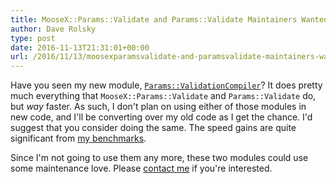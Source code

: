 ```yaml
---
title: MooseX::Params::Validate and Params::Validate Maintainers Wanted
author: Dave Rolsky
type: post
date: 2016-11-13T21:31:01+00:00
url: /2016/11/13/moosexparamsvalidate-and-paramsvalidate-maintainers-wanted/
---
```

Have you seen my new module, [`Params::ValidationCompiler`][1]? It does pretty much everything that `MooseX::Params::Validate` and `Params::Validate` do, but _way_ faster. As such, I don't plan on using either of those modules in new code, and I'll be converting over my old code as I get the chance. I'd suggest that you consider doing the same. The speed gains are quite significant from [my benchmarks][2].

Since I'm not going to use them any more, these two modules could use some maintenance love. Please [contact me][3] if you're interested.

 [1]: https://metacpan.org/pod/Params::ValidationCompiler
 [2]: http://blog.urth.org/2016/06/05/making-datetime-faster-and-slower/
 [3]: mailto:autarch@urth.org